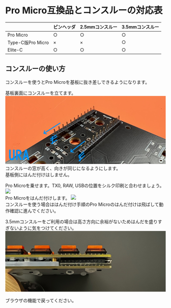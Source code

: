 # Pro Micro互換品とコンスルーの対応表

||ピンヘッダ|2.5mmコンスルー|3.5mmコンスルー|
|-|-|-|-|
|Pro Micro|○|○|○|
|Type-C版Pro Micro|×|×|○|
|Elite-C|○|○|○|


## コンスルーの使い方

コンスルーを使うとPro Microを基板に抜き差しできるようになります。

基板裏面にコンスルーを立てます。  
![](img/IMG_5300.jpg)  
コンスルーの窓が高く、向きが同じになるようにします。  
基板側にはんだ付けはしません。  
  
Pro Microを乗せます。TX0, RAW, USBの位置をシルク印刷と合わせましょう。  
![](img/IMG_5301.jpg)  
Pro Microをはんだ付けします。 
![](img/IMG_5303.jpg)   
コンスルーを使う場合ははんだ付け手順のPro Microのはんだ付けは飛ばして動作確認に進んでください。

3.5mmコンスルーをご利用の場合は高さ方向に余裕がないためはんだを盛りすぎないように気をつけてください。
![](img/IMG_2007.jpg) 

ブラウザの機能で戻ってください。  
